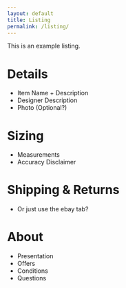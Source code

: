 ```yaml
---
layout: default
title: Listing
permalink: /listing/
---
```


This is an example listing.

# Details
* Item Name + Description
* Designer Description
* Photo (Optional?)

# Sizing
* Measurements
* Accuracy Disclaimer

# Shipping & Returns
* Or just use the ebay tab?

# About
* Presentation
* Offers
* Conditions
* Questions
